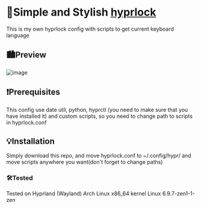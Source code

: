 # 🌟Simple and Stylish [hyprlock](https://wiki.hyprland.org/Hypr-Ecosystem/hyprlock/)

This is my own hyprlock config with scripts to get current keyboard language

## 🏙️Preview

![image](https://github.com/user-attachments/assets/bfdf6359-c4e4-4dea-8373-f0b14d8bd331)

## ❗Prerequisites

This config use date util, python, hyprctl (you need to make sure that you have installed it) and custom scripts, so you need to change path to scripts in hyprlock.conf

## 💡Installation

Simply download this repo, and move hyprlock.conf to ~/.config/hypr/ and move scripts anywhere you want(don't forget to change paths)

### 🛠️Tested

Tested on Hyprland (Wayland) Arch Linux x86_64 kernel Linux 6.9.7-zen1-1-zen

